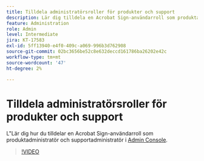 ```yaml
---
title: Tilldela administratörsroller för produkter och support
description: Lär dig tilldela en Acrobat Sign-användarroll som produktadministratör och supportadministratör i Admin Console
feature: Administration
role: Admin
level: Intermediate
jira: KT-17583
exl-id: 5ff13940-e4f0-409c-a069-996b3d762908
source-git-commit: 02bc3656be52c8e632deccd161786ba26202e42c
workflow-type: tm+mt
source-wordcount: '47'
ht-degree: 2%

---
```


# Tilldela administratörsroller för produkter och support

L&quot;Lär dig hur du tilldelar en Acrobat Sign-användarroll som produktadministratör och supportadministratör i [Admin Console](https://adminconsole.adobe.com/).

>[!VIDEO](https://video.tv.adobe.com/v/3453157?quality=12&learn=on&hidetitle=true)
